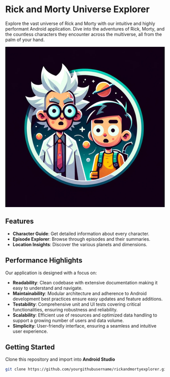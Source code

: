 # Rick and Morty Universe Explorer

Explore the vast universe of Rick and Morty with our intuitive and highly performant Android application. Dive into the adventures of Rick, Morty, and the countless characters they encounter across the multiverse, all from the palm of your hand.

![Your Image Placeholder](/readme_logo.webp)

## Features

- **Character Guide**: Get detailed information about every character.
- **Episode Explorer**: Browse through episodes and their summaries.
- **Location Insights**: Discover the various planets and dimensions.

## Performance Highlights

Our application is designed with a focus on:
- **Readability**: Clean codebase with extensive documentation making it easy to understand and navigate.
- **Maintainability**: Modular architecture and adherence to Android development best practices ensure easy updates and feature additions.
- **Testability**: Comprehensive unit and UI tests covering critical functionalities, ensuring robustness and reliability.
- **Scalability**: Efficient use of resources and optimized data handling to support a growing number of users and data volume.
- **Simplicity**: User-friendly interface, ensuring a seamless and intuitive user experience.

## Getting Started

Clone this repository and import into **Android Studio**

```bash
git clone https://github.com/yourgithubusername/rickandmortyexplorer.git
